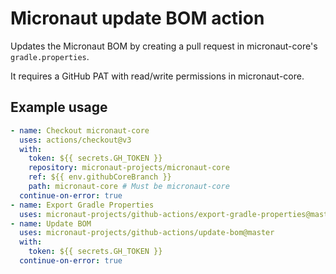 # Micronaut update BOM action

Updates the Micronaut BOM by creating a pull request in micronaut-core's `gradle.properties`.

It requires a GitHub PAT with read/write permissions in micronaut-core.

## Example usage

```yaml
- name: Checkout micronaut-core
  uses: actions/checkout@v3
  with:
    token: ${{ secrets.GH_TOKEN }}
    repository: micronaut-projects/micronaut-core
    ref: ${{ env.githubCoreBranch }}
    path: micronaut-core # Must be micronaut-core
  continue-on-error: true      
- name: Export Gradle Properties
  uses: micronaut-projects/github-actions/export-gradle-properties@master            
- name: Update BOM
  uses: micronaut-projects/github-actions/update-bom@master
  with:
    token: ${{ secrets.GH_TOKEN }}
  continue-on-error: true
```

